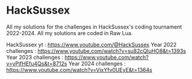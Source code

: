 # HackSussex
All my solutions for the challenges in HackSussex's coding tournament 2022-2024. All my solutions are coded in Raw Lua.

HackSussex yt : https://www.youtube.com/@HackSussex
Year 2022 challenges : https://www.youtube.com/watch?v=su82cQIuHO8&t=1393s
Year 2023 challenges : https://www.youtube.com/watch?v=yPifHEfu4Qs&t=8712s
Year 2024 challenges : https://www.youtube.com/watch?v=VixYfv0UEyE&t=1364s
